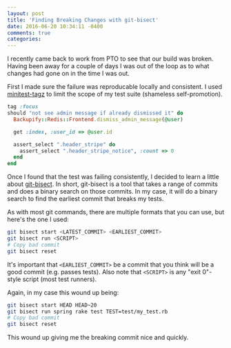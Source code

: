 ```yaml
---
layout: post
title: 'Finding Breaking Changes with git-bisect'
date: 2016-06-20 10:34:11 -0400
comments: true
categories:
---
```


I recently came back to work from PTO to see that our build was broken. Having been away for a couple of days I was out of the
loop as to what changes had gone on in the time I was out.

First I made sure the failure was reproducable locally and consistent. I used [minitest-tagz](https://github.com/backupify/minitest-tagz)
to limit the scope of my test suite (shameless self-promotion).

```rb
tag :focus
should "not see admin message if already dismissed it" do
  Backupify::Redis::Frontend.dismiss_admin_message(@user)

  get :index, :user_id => @user.id

  assert_select ".header_stripe" do
    assert_select ".header_stripe_notice", :count => 0
  end
end
```

Once I found that the test was failing consistently, I decided to learn a little about [git-bisect](https://git-scm.com/docs/git-bisect).
In short, git-bisect is a tool that takes a range of commits and does a binary search on those commits. In my case, it will do a binary
search to find the earliest commit that breaks my tests.

As with most git commands, there are multiple formats that you can use, but here's the one I used:

```sh
git bisect start <LATEST_COMMIT> <EARLIEST_COMMIT>
git bisect run <SCRIPT>
# Copy bad commit
git bisect reset
```

It's important that `<EARLIEST_COMMIT>` be a commit that you think will be a good commit (e.g. passes tests).
Also note that `<SCRIPT>` is any "exit 0"-style script (most test runners).

Again, in my case this wound up being:

```sh
git bisect start HEAD HEAD~20
git bisect run spring rake test TEST=test/my_test.rb
# Copy bad commit
git bisect reset
```

This wound up giving me the breaking commit nice and quickly.
